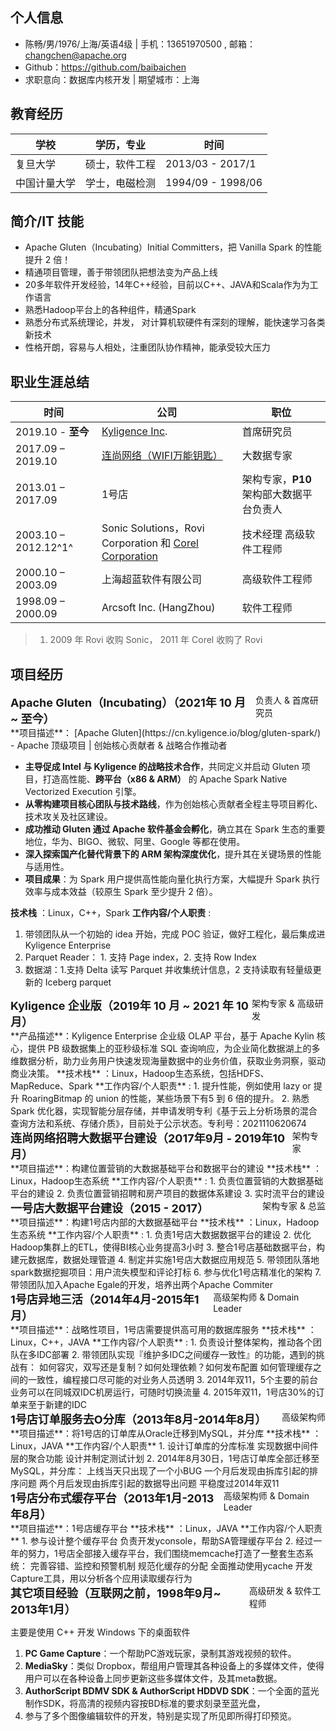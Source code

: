 ## 个人信息

- 陈畅/男/1976/上海/英语4级 | 手机：13651970500 , 邮箱：changchen@apache.org
- Github：https://github.com/baibaichen
- 求职意向：数据库内核开发 | 期望城市：上海

## 教育经历

| 学校         | 学历，专业     | 时间              |
| ------------ | -------------- | ----------------- |
| 复旦大学     | 硕士，软件工程 | 2013/03 - 2017/1  |
| 中国计量大学 | 学士，电磁检测 | 1994/09 - 1998/06 |

## 简介/IT 技能

-   Apache Gluten（Incubating）Initial Committers，把 Vanilla Spark 的性能提升 2 倍！
-   精通项目管理，善于带领团队把想法变为产品上线
-   20多年软件开发经验，14年C++经验，目前以C++、JAVA和Scala作为为工作语言
-   熟悉Hadoop平台上的各种组件，精通Spark
-   熟悉分布式系统理论，并发， 对计算机软硬件有深刻的理解，能快速学习各类新技术
-   性格开朗，容易与人相处，注重团队协作精神，能承受较大压力

## 职业生涯总结

| 时间                | 公司                                                                            | 职位                                     |
|---------------------|---------------------------------------------------------------------------------|------------------------------------------|
| 2019.10 - **至今** | [Kyligence Inc](https://kyligence.io/).                                         | 首席研究员                               |
| 2017.09 – 2019.10 | [连尚网络（WIFI万能钥匙）](https://www.ilinksure.com/)        | 大数据专家                               |
| 2013.01 – 2017.09 | 1号店                                                                           | 架构专家，**P10** 架构部大数据平台负责人 |
| 2003.10 – 2012.12^1^ | Sonic Solutions，Rovi Corporation 和 [Corel Corporation](http://www.corel.com/) | 技术经理 高级软件工程师                  |
| 2000.10 – 2003.09   | 上海超蓝软件有限公司                                                            | 高级软件工程师                           |
| 1998.09 – 2000.09   | Arcsoft Inc. (HangZhou)                                                         | 软件工程师                              |

> 1.  2009 年 Rovi 收购 Sonic， 2011 年 Corel 收购了 Rovi

<div style="page-break-after: always;"></div>

## 项目经历
<div style="display: flex; justify-content: space-between;">
  <div style="font-size: 18px;"><strong>Apache Gluten（Incubating）（2021年 10 月 ~ 至今）</strong></div>
  <div>负责人 & 首席研究员</div>
</div>
**项目描述**： [Apache Gluten](https://cn.kyligence.io/blog/gluten-spark/) - Apache 顶级项目 | 创始核心贡献者 & 战略合作推动者

  *   **主导促成 Intel 与 Kyligence 的战略技术合作**，共同定义并启动 Gluten 项目，打造高性能、**跨平台（x86 & ARM）** 的 Apache Spark Native Vectorized Execution 引擎。
  *   **从零构建项目核心团队与技术路线**，作为创始核心贡献者全程主导项目孵化、技术攻关及社区建设。
  *   **成功推动 Gluten 通过 Apache 软件基金会孵化**，确立其在 Spark 生态的重要地位，华为、BIGO、微软、阿里、Google 等都在使用。
  *   **深入探索国产化替代背景下的 ARM 架构深度优化**，提升其在关键场景的性能与适用性。
  *   **项目成果**：为 Spark 用户提供高性能向量化执行方案，大幅提升 Spark 执行效率与成本效益（较原生 Spark 至少提升 2 倍）。

**技术栈** ：Linux，C++，Spark
**工作内容/个人职责** :

1. 带领团队从一个初始的 idea 开始，完成 POC 验证，做好工程化，最后集成进 Kyligence Enterprise
1. Parquet Reader： 1. 支持 Page index，2. 支持 Row Index
1. 数据湖：1.支持 Delta 读写 Parquet 并收集统计信息，2 支持读取有轻量级更新的 Iceberg parquet

<div style="display: flex; justify-content: space-between;">
  <div style="font-size: 18px;"><strong>Kyligence 企业版（2019年 10 月 ~ 2021 年 10 月）</strong></div>
  <div>架构专家 & 高级研发</div>
</div>
**产品描述**：Kyligence Enterprise 企业级 OLAP 平台，基于 Apache Kylin 核⼼，提供 PB 级数据集上的亚秒级标准 SQL 查询响应，为企业简化数据湖上的多维数据分析，助⼒业务⽤户快速发现海量数据中的业务价值，获取业务洞察，驱动商业决策。 
**技术栈** ：Linux，Hadoop生态系统，包括HDFS、MapReduce、Spark
**工作内容/个人职责** : 
1. 提升性能，例如使用 lazy or 提升 RoaringBitmap 的 union 的性能，某些场景下有5 到 6 倍的提升。
2. 熟悉 Spark 优化器，实现智能分层存储，并申请发明专利《基于云上分析场景的混合查询方法和系统、存储介质》，目前处于公示状态。专利号：2021110620674 

<div style="display: flex; justify-content: space-between;">
  <div style="font-size: 18px;"><strong>连尚网络招聘大数据平台建设（2017年9月 - 2019年10月）</strong></div>
  <div>架构专家</div>
</div>
**项目描述**：构建位置营销的大数据基础平台和数据平台的建设
**技术栈** ：Linux，Hadoop生态系统
**工作内容/个人职责** : 
1. 负责位置营销的大数据基础平台的建设 
2. 负责位置营销招聘和房产项目的数据体系建设 
3. 实时流平台的建设

<div style="display: flex; justify-content: space-between;">
  <div style="font-size: 18px;"><strong>一号店大数据平台建设（2015 - 2017）</strong></div>
  <div>架构专家 & 总监</div>
</div>
**项目描述**：构建1号店内部的大数据基础平台
**技术栈** ：Linux，Hadoop生态系统
**工作内容/个人职责** : 
1. 负责1号店大数据数据平台的建设
2. 优化Hadoop集群上的ETL，使得BI核心业务提高3小时 
3. 整合1号店基础数据平台，构建元数据库，数据处理管道 
4. 制定并实施1号店大数据应用规范 
5. 带领团队落地spark数据挖掘项目：用户流失模型和评论打标 
6. 参与优化1号店精准化的架构 
7. 带领团队加入Apache Egale的开发，培养出两个Apache Commiter 

<div style="display: flex; justify-content: space-between;">
  <div style="font-size: 18px;"><strong>1号店异地三活（2014年4月-2015年1月）</strong></div>
  <div>高级架构师 & Domain Leader</div>
</div>
**项目描述**：战略性项目，1号店需要提供高可用的数据库服务 
**技术栈** ：Linux，C++，JAVA
**工作内容/个人职责** : 
1. 负责设计整体架构，推动各个团队在多IDC部署
2. 带领团队实现『维护多IDC之间缓存一致性』的功能，遇到的挑战有： 如何容灾，双写还是复制？如何处理依赖？如何发布配置 如何管理缓存之间的一致性，编程接口尽可能的对业务人员透明
3. 2014年双11，5个主要的前台业务可以在同城双IDC机房运行，可随时切换流量 
4. 2015年双11，1号店30%的订单来至于新建的IDC

<div style="display: flex; justify-content: space-between;">
  <div style="font-size: 18px;"><strong>1号店订单服务去O分库（2013年8月-2014年8月）</strong></div>
  <div>高级架构师</div>
</div>
**项目描述**：将1号店的订单库从Oracle迁移到MySQL，并分库
**技术栈** ：Linux，JAVA
**工作内容/个人职责**
1. 设计订单库的分库标准 实现数据中间件层的聚合功能 设计并制定测试计划 
2. 2014年8月30日，1号店订单库全部迁移至MySQL，并分库： 上线当天只出现了一个小BUG 一个月后发现由拆库引起的排序问题 两个月后发现由拆库引起的数据导出问题 平稳度过2014年双11

<div style="display: flex; justify-content: space-between;">
  <div style="font-size: 18px;"><strong>1号店分布式缓存平台（2013年1月-2013年8月）</strong></div>
  <div>高级架构师 & Domain Leader</div>
</div>
**项目描述**：1号店缓存平台
**技术栈** ：Linux，JAVA
**工作内容/个人职责**
1. 参与设计整个缓存平台 负责开发yconsole，帮助SA管理缓存平台
2. 经过一年的努力，1号店全部接入缓存平台，我们围绕memcache打造了一整套生态系统： 完善容错、监控和预警机制 规范化缓存的分配 全面推动使用ycache 开发Capture工具，用以分析各个应用读取缓存行为

<div style="display: flex; justify-content: space-between;">
  <div style="font-size: 18px;"><strong>其它项目经验（互联网之前，1998年9月~ 2013年1月）</strong></div>
  <div>高级研发 & 软件工程师</div>
</div>

主要是使用 C++ 开发 Windows 下的桌面软件
1. **PC Game Capture**：一个帮助PC游戏玩家，录制其游戏视频的软件。
2. **MediaSky**：类似 Dropbox，帮组用户管理其各种设备上的多媒体文件，使得用户可以在各种设备上同步更新这些多媒体文件，及其meta数据。
3. **AuthorScript BDMV SDK & AuthorScript HDDVD SDK**：一个全面的蓝光制作SDK，将高清的视频内容按BD标准的要求刻录至蓝光盘，
4. 参与了多个图像编辑软件的开发，特别是实现了所见即所得打印预览。
